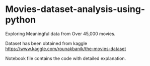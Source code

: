 # Movies-dataset-analysis-using-python
Exploring Meaningful data from Over 45,000 movies.

Dataset has been obtained from kaggle https://www.kaggle.com/rounakbanik/the-movies-dataset

Notebook file contains the code with detailed explanation.


